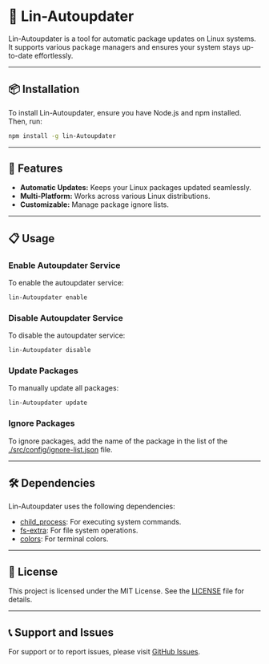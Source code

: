 # 🚀 Lin-Autoupdater

Lin-Autoupdater is a tool for automatic package updates on Linux systems. It supports various package managers and ensures your system stays up-to-date effortlessly.

---

## 📦 Installation

To install Lin-Autoupdater, ensure you have Node.js and npm installed. Then, run:

```bash
npm install -g lin-Autoupdater
```
---
## 🌟 Features

- **Automatic Updates:** Keeps your Linux packages updated seamlessly.
- **Multi-Platform:** Works across various Linux distributions.
- **Customizable:** Manage package ignore lists.
---
## 📋 Usage

### Enable Autoupdater Service

To enable the autoupdater service:

```bash
lin-Autoupdater enable
```

### Disable Autoupdater Service

To disable the autoupdater service:

```bash
lin-Autoupdater disable
```

### Update Packages

To manually update all packages:

```bash
lin-Autoupdater update
```

### Ignore Packages  

To ignore packages, add the name of the package in the list of the [./src/config/ignore-list.json](https//github.com/douxxu/lin-autoupdater/blob/main/src/config/ignore-list.json) file.

---
## 🛠 Dependencies

Lin-Autoupdater uses the following dependencies:

- [child_process](https://www.npmjs.com/package/child_process): For executing system commands.
- [fs-extra](https://www.npmjs.com/package/fs-extra): For file system operations.
- [colors](https://www.npmjs.com/package/colors): For terminal colors.
---
## 📝 License

This project is licensed under the MIT License. See the [LICENSE](LICENSE) file for details.

---

## 📞 Support and Issues

For support or to report issues, please visit [GitHub Issues](https://github.com/douxxu/Lin-Autoupdater/issues).

